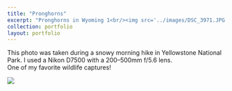 ```yaml
---
title: "Pronghorns"
excerpt: "Pronghorns in Wyoming 1<br/><img src='../images/DSC_3971.JPG'>"
collection: portfolio
layout: portfolio
---
```


This photo was taken during a snowy morning hike in Yellowstone National Park. I used a Nikon D7500 with a 200–500mm f/5.6 lens.  
One of my favorite wildlife captures!

<img src='{{ site.baseurl }}/images/DSC_3971.JPG'>